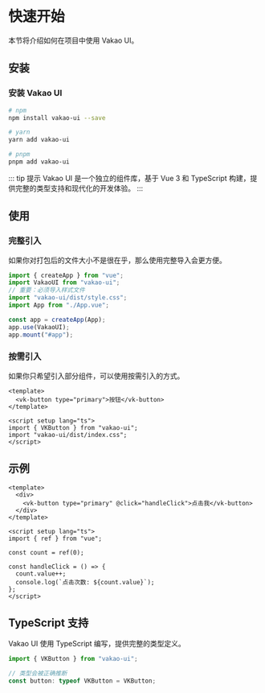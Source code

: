 # 快速开始

本节将介绍如何在项目中使用 Vakao UI。

## 安装

### 安装 Vakao UI

```bash
# npm
npm install vakao-ui --save

# yarn
yarn add vakao-ui

# pnpm
pnpm add vakao-ui
```

::: tip 提示
Vakao UI 是一个独立的组件库，基于 Vue 3 和 TypeScript 构建，提供完整的类型支持和现代化的开发体验。
:::

## 使用

### 完整引入

如果你对打包后的文件大小不是很在乎，那么使用完整导入会更方便。

```ts
import { createApp } from "vue";
import VakaoUI from "vakao-ui";
// 重要：必须导入样式文件
import "vakao-ui/dist/style.css";
import App from "./App.vue";

const app = createApp(App);
app.use(VakaoUI);
app.mount("#app");
```

### 按需引入

如果你只希望引入部分组件，可以使用按需引入的方式。

```vue
<template>
  <vk-button type="primary">按钮</vk-button>
</template>

<script setup lang="ts">
import { VKButton } from "vakao-ui";
import "vakao-ui/dist/index.css";
</script>
```

## 示例

```vue
<template>
  <div>
    <vk-button type="primary" @click="handleClick">点击我</vk-button>
  </div>
</template>

<script setup lang="ts">
import { ref } from "vue";

const count = ref(0);

const handleClick = () => {
  count.value++;
  console.log(`点击次数: ${count.value}`);
};
</script>
```

## TypeScript 支持

Vakao UI 使用 TypeScript 编写，提供完整的类型定义。

```ts
import { VKButton } from "vakao-ui";

// 类型会被正确推断
const button: typeof VKButton = VKButton;
```
